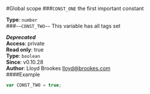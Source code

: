 #Global scope
<a name="CONST_ONE"></a>
###`CONST_ONE`
the first important constant

**Type**: `number`  
<a name="CONST_TWO"></a>
###`~~CONST_TWO~~`
This variable has all tags set

***Deprecated***  
**Access**: private  
**Read only**: true  
**Type**: `boolean`  
**Since**: v0.10.28  
**Author**: Lloyd Brookes <lloyd@brookes.com>  
####Example
```js
var CONST_TWO = true;
```
